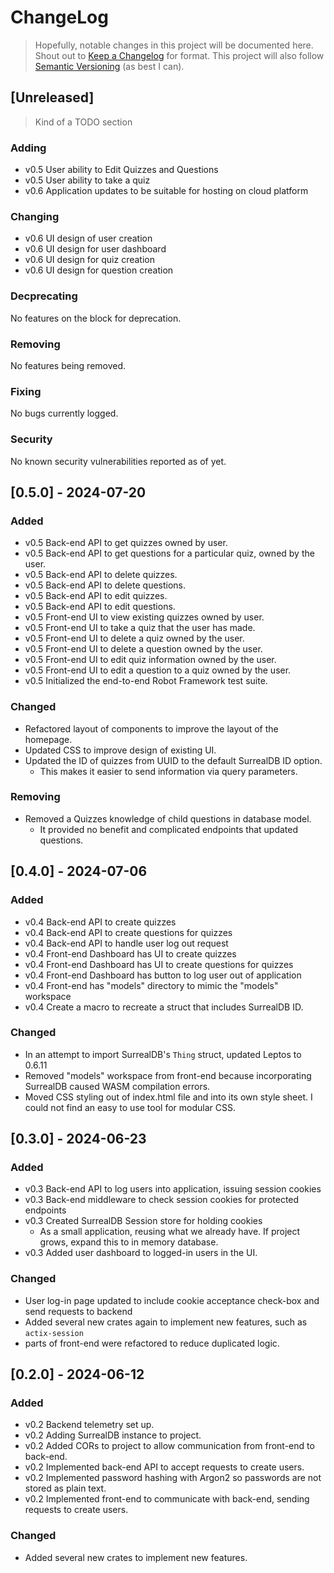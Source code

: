 # ChangeLog

> Hopefully, notable changes in this project will be documented here.
> Shout out to [Keep a Changelog](https://keepachangelog.com/en/1.1.0/) for format.
> This project will also follow [Semantic Versioning](https://semver.org/) (as best I can).

## [Unreleased]

> Kind of a TODO section

### Adding

- v0.5 User ability to Edit Quizzes and Questions
- v0.5 User ability to take a quiz
- v0.6 Application updates to be suitable for hosting on cloud platform

### Changing

- v0.6 UI design of user creation
- v0.6 UI design for user dashboard
- v0.6 UI design for quiz creation
- v0.6 UI design for question creation

### Decprecating

No features on the block for deprecation.

### Removing

No features being removed.

### Fixing

No bugs currently logged.

### Security

No known security vulnerabilities reported as of yet.

## [0.5.0] - 2024-07-20

### Added

- v0.5 Back-end API to get quizzes owned by user.
- v0.5 Back-end API to get questions for a particular quiz, owned by the user.
- v0.5 Back-end API to delete quizzes.
- v0.5 Back-end API to delete questions.
- v0.5 Back-end API to edit quizzes.
- v0.5 Back-end API to edit questions.
- v0.5 Front-end UI to view existing quizzes owned by user.
- v0.5 Front-end UI to take a quiz that the user has made.
- v0.5 Front-end UI to delete a quiz owned by the user.
- v0.5 Front-end UI to delete a question owned by the user.
- v0.5 Front-end UI to edit quiz information owned by the user.
- v0.5 Front-end UI to edit a question to a quiz owned by the user.
- v0.5 Initialized the end-to-end Robot Framework test suite.

### Changed

- Refactored layout of components to improve the layout of the homepage.
- Updated CSS to improve design of existing UI.
- Updated the ID of quizzes from UUID to the default SurrealDB ID option.
  - This makes it easier to send information via query parameters.

### Removing

- Removed a Quizzes knowledge of child questions in database model.
  - It provided no benefit and complicated endpoints that updated questions.

## [0.4.0] - 2024-07-06

### Added

- v0.4 Back-end API to create quizzes
- v0.4 Back-end API to create questions for quizzes
- v0.4 Back-end API to handle user log out request
- v0.4 Front-end Dashboard has UI to create quizzes
- v0.4 Front-end Dashboard has UI to create questions for quizzes
- v0.4 Front-end Dashboard has button to log user out of application
- v0.4 Front-end has "models" directory to mimic the "models" workspace
- v0.4 Create a macro to recreate a struct that includes SurrealDB ID.

### Changed

- In an attempt to import SurrealDB's `Thing` struct, updated Leptos to 0.6.11
- Removed "models" workspace from front-end because incorporating SurrealDB caused WASM compilation errors.
- Moved CSS styling out of index.html file and into its own style sheet. I could not find an easy to use tool for modular CSS.

## [0.3.0] - 2024-06-23

### Added

- v0.3 Back-end API to log users into application, issuing session cookies
- v0.3 Back-end middleware to check session cookies for protected endpoints
- v0.3 Created SurrealDB Session store for holding cookies
  - As a small application, reusing what we already have. If project grows, expand this to in memory database.
- v0.3 Added user dashboard to logged-in users in the UI.

### Changed

- User log-in page updated to include cookie acceptance check-box and send requests to backend
- Added several new crates again to implement new features, such as `actix-session`
- parts of front-end were refactored to reduce duplicated logic.

## [0.2.0] - 2024-06-12

### Added

- v0.2 Backend telemetry set up.
- v0.2 Adding SurrealDB instance to project.
- v0.2 Added CORs to project to allow communication from front-end to back-end.
- v0.2 Implemented back-end API to accept requests to create users.
- v0.2 Implemented password hashing with Argon2 so passwords are not stored as plain text.
- v0.2 Implemented front-end to communicate with back-end, sending requests to create users.

### Changed

- Added several new crates to implement new features.
